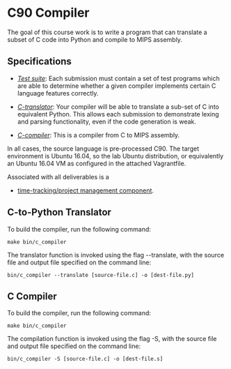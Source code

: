 C90 Compiler 
==============================

The goal of this course work is to write a program that can translate a subset of C code into Python and compile to MIPS assembly.

## Specifications

- [*Test suite*](c_test_suite.md): Each submission must contain a set of test programs which are able to determine whether a given compiler implements certain C language features correctly.

- [*C-translator*](c_translator.md): Your compiler will be able to translate a sub-set of C into equivalent Python. This allows each submission to demonstrate lexing and parsing functionality, even if the code generation is weak.

- [*C-compiler*](c_compiler.md): This is a compiler from C to MIPS assembly.
  
In all cases, the source language is pre-processed C90. The target environment is Ubuntu 16.04, so the lab Ubuntu distribution, or equivalently an Ubuntu 16.04 VM as configured in the attached Vagrantfile.

Associated with all deliverables is a

- [time-tracking/project management component](management.md).

## C-to-Python Translator 

To build the compiler, run the following command:

```make bin/c_compiler```

The translator function is invoked using the flag --translate, with the source file and output file specified on the command line:

```bin/c_compiler --translate [source-file.c] -o [dest-file.py]```

## C Compiler 

To build the compiler, run the following command:

```make bin/c_compiler```

The compilation function is invoked using the flag -S, with the source file and output file specified on the command line:

```bin/c_compiler -S [source-file.c] -o [dest-file.s]```
